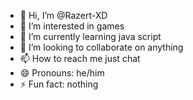 - 👋 Hi, I’m @Razert-XD
- 👀 I’m interested in games
- 🌱 I’m currently learning java script
- 💞️ I’m looking to collaborate on anything
- 📫 How to reach me just chat
- 😄 Pronouns: he/him
- ⚡ Fun fact: nothing

<!---
Razert-XD/Razert-XD is a ✨ special ✨ repository because its `README.md` (this file) appears on your GitHub profile.
You can click the Preview link to take a look at your changes.
--->
